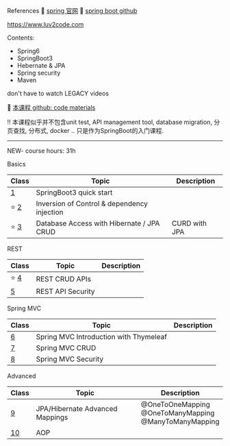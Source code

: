 References
:book: [spring 官网](https://spring.io/)
:book: [spring boot github](https://github.com/spring-projects/spring-boot)

https://www.luv2code.com

Contents:
+ Spring6
+ SpringBoot3
+ Hebernate & JPA
+ Spring security 
+ Maven

don't have to watch LEGACY videos

:book: [本课程 github: code materials](https://github.com/darbyluv2code/spring-boot-3-spring-6-hibernate-for-beginners)

:bangbang: 本课程似乎并不包含unit test, API management tool, database migration, 分页查找, 分布式, docker .. 只是作为SpringBoot的入门课程.



---



NEW- course hours: 31h



Basics

| Class                      | Topic                                       | Description   |
| -------------------------- | ------------------------------------------- | ------------- |
| [1](./C1/README.md)        | SpringBoot3 quick start                     |               |
| :star: [2](./C2/README.md) | Inversion of Control & dependency injection |               |
| :star: [3](./C3/README.md) | Database Access with Hibernate / JPA CRUD   | CURD with JPA |

REST 

| Class                      | Topic             | Description |
| -------------------------- | ----------------- | ----------- |
| :star: [4](./C4/README.md) | REST CRUD APIs    |             |
| [5](./C5/README.md)        | REST API Security |             |

Spring MVC

| Class               | Topic                                  | Description |
| ------------------- | -------------------------------------- | ----------- |
| [6](./C6/README.md) | Spring MVC Introduction with Thymeleaf |             |
| [7](./C7/README.md) | Spring MVC CRUD                        |             |
| [8](./C8/README.md) | Spring MVC Security                    |             |

Advanced 

| Class                 | Topic                           | Description                                                  |
| --------------------- | ------------------------------- | ------------------------------------------------------------ |
| [9](./C9/README.md)   | JPA/Hibernate Advanced Mappings | @OneToOneMapping <br/>@OneToManyMapping <br/>@ManyToManyMapping |
| [10](./C10/README.md) | AOP                             |                                                              |

